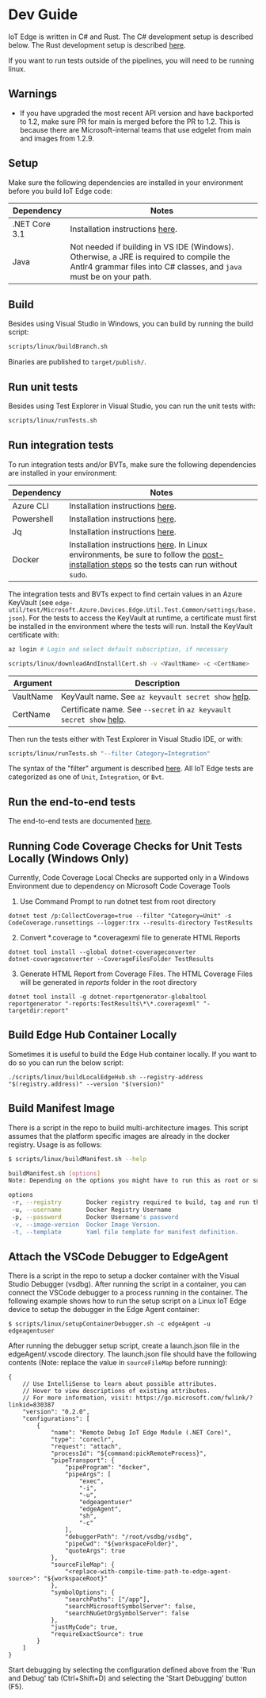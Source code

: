 # Dev Guide

IoT Edge is written in C# and Rust.
The C# development setup is described below. The Rust development setup is described [here](../edgelet/README.md).

If you want to run tests outside of the pipelines, you will need to be running linux.

## Warnings

- If you have upgraded the most recent API version and have backported to 1.2, make sure PR for main is merged before the PR to 1.2. This is because there are Microsoft-internal teams that use edgelet from main and images from 1.2.9.

## Setup

Make sure the following dependencies are installed in your environment before you build IoT Edge code:

| Dependency    | Notes                                                                                                                                                          |
| ------------- | -------------------------------------------------------------------------------------------------------------------------------------------------------------- |
| .NET Core 3.1 | Installation instructions [here](https://www.microsoft.com/net/core).                                                                                          |
| Java          | Not needed if building in VS IDE (Windows). Otherwise, a JRE is required to compile the Antlr4 grammar files into C# classes, and `java` must be on your path. |

## Build

Besides using Visual Studio in Windows, you can build by running the build script:

```sh
scripts/linux/buildBranch.sh
```

Binaries are published to `target/publish/`.

## Run unit tests

Besides using Test Explorer in Visual Studio, you can run the unit tests with:

```sh
scripts/linux/runTests.sh
```

## Run integration tests

To run integration tests and/or BVTs, make sure the following dependencies are installed in your environment:

| Dependency | Notes                                                                                                                                                                                                                                                                                 |
| ---------- | ------------------------------------------------------------------------------------------------------------------------------------------------------------------------------------------------------------------------------------------------------------------------------------- |
| Azure CLI  | Installation instructions [here](https://docs.microsoft.com/cli/azure/install-azure-cli).                                                                                                                                                                                             |
| Powershell | Installation instructions [here](https://docs.microsoft.com/powershell/scripting/install/installing-powershell).                                                                                                                                                                      |
| Jq         | Installation instructions [here](https://stedolan.github.io/jq/download/).                                                                                                                                                                                                            |
| Docker     | Installation instructions [here](https://docs.docker.com/engine/installation/#supported-platforms). In Linux environments, be sure to follow the [post-installation steps](https://docs.docker.com/engine/installation/linux/linux-postinstall/) so the tests can run without `sudo`. |

The integration tests and BVTs expect to find certain values in an Azure KeyVault (see `edge-util/test/Microsoft.Azure.Devices.Edge.Util.Test.Common/settings/base.json`). For the tests to access the KeyVault at runtime, a certificate must first be installed in the environment where the tests will run. Install the KeyVault certificate with:

```sh
az login # Login and select default subscription, if necessary

scripts/linux/downloadAndInstallCert.sh -v <VaultName> -c <CertName>
```

| Argument  | Description                                                                                                                                         |
| --------- | --------------------------------------------------------------------------------------------------------------------------------------------------- |
| VaultName | KeyVault name. See `az keyvault secret show` [help](https://docs.microsoft.com/cli/azure/keyvault/secret#az_keyvault_secret_show).                  |
| CertName  | Certificate name. See `--secret` in `az keyvault secret show` [help](https://docs.microsoft.com/cli/azure/keyvault/secret#az_keyvault_secret_show). |

Then run the tests either with Test Explorer in Visual Studio IDE, or with:

```sh
scripts/linux/runTests.sh "--filter Category=Integration"
```

The syntax of the "filter" argument is described [here](https://docs.microsoft.com/dotnet/core/tools/dotnet-test#filter-option-details). All IoT Edge tests are categorized as one of `Unit`, `Integration`, or `Bvt`.

## Run the end-to-end tests

The end-to-end tests are documented [here](../test/README.md).

## Running Code Coverage Checks for Unit Tests Locally (Windows Only)

Currently, Code Coverage Local Checks are supported only in a Windows Environment due to dependency on Microsoft Code Coverage Tools

1. Use Command Prompt to run dotnet test from root directory

```pwsh
dotnet test /p:CollectCoverage=true --filter "Category=Unit" -s CodeCoverage.runsettings --logger:trx --results-directory TestResults
```

2. Convert *.coverage to *.coveragexml file to generate HTML Reports

```pwsh
dotnet tool install --global dotnet-coverageconverter
dotnet-coverageconverter --CoverageFilesFolder TestResults
```

3. Generate HTML Report from Coverage Files. The HTML Coverage Files will be generated in *reports* folder in the root directory

```pwsh
dotnet tool install -g dotnet-reportgenerator-globaltool
reportgenerator "-reports:TestResults\*\*.coveragexml" "-targetdir:report"
```

## Build Edge Hub Container Locally

Sometimes it is useful to build the Edge Hub container locally. If you want to do so you can run the below script:
```
./scripts/linux/buildLocalEdgeHub.sh --registry-address "$(registry.address)" --version "$(version)"
```

## Build Manifest Image
There is a script in the repo to build multi-architecture images.
This script assumes that the platform specific images are already in the docker registry.
Usage is as follows:
```sh
$ scripts/linux/buildManifest.sh --help

buildManifest.sh [options]
Note: Depending on the options you might have to run this as root or sudo.

options
 -r, --registry       Docker registry required to build, tag and run the module
 -u, --username       Docker Registry Username
 -p, --password       Docker Username's password
 -v, --image-version  Docker Image Version.
 -t, --template       Yaml file template for manifest definition.
```
## Attach the VSCode Debugger to EdgeAgent
There is a script in the repo to setup a docker container with the Visual Studio Debugger (vsdbg).  After running the script in a container, you can connect the VSCode debugger to a process running in the container. The following example shows how to run the setup script on a Linux IoT Edge device to setup the debugger in the Edge Agent container:

```
$ scripts/linux/setupContainerDebugger.sh -c edgeAgent -u edgeagentuser
```
After running the debugger setup script, create a launch.json file in the edgeAgent/.vscode directory. The launch.json file should have the following contents (Note: replace the value in `sourceFileMap` before running):
```
{
    // Use IntelliSense to learn about possible attributes.
    // Hover to view descriptions of existing attributes.
    // For more information, visit: https://go.microsoft.com/fwlink/?linkid=830387
    "version": "0.2.0",
    "configurations": [
        {
            "name": "Remote Debug IoT Edge Module (.NET Core)",
            "type": "coreclr",
            "request": "attach",
            "processId": "${command:pickRemoteProcess}",
            "pipeTransport": {
                "pipeProgram": "docker",
                "pipeArgs": [
                    "exec",
                    "-i",
                    "-u",
                    "edgeagentuser"
                    "edgeAgent",
                    "sh",
                    "-c"
                ],
                "debuggerPath": "/root/vsdbg/vsdbg",
                "pipeCwd": "${workspaceFolder}",
                "quoteArgs": true
            },
            "sourceFileMap": {
                "<replace-with-compile-time-path-to-edge-agent-source>": "${workspaceRoot}"
            },
            "symbolOptions": {
                "searchPaths": ["/app"],
                "searchMicrosoftSymbolServer": false,
                "searchNuGetOrgSymbolServer": false
            },
            "justMyCode": true,
            "requireExactSource": true
        }
    ]
}
```
Start debugging by selecting the configuration defined above from the 'Run and Debug' tab (Ctrl+Shift+D) and selecting the 'Start Debugging' button (F5). 
